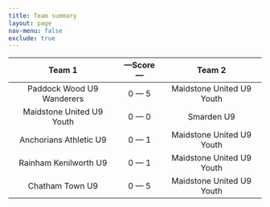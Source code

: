 ```yaml
---
title: Team summary
layout: page
nav-menu: false
exclude: true
---
```




|          Team 1           |  &mdash;Score&mdash;  |          Team 2           |
|:-------------------------:|:---------------------:|:-------------------------:|
| Paddock Wood U9 Wanderers |      0 &mdash; 5      | Maidstone United U9 Youth |
| Maidstone United U9 Youth |      0 &mdash; 0      |        Smarden U9         |
|  Anchorians Athletic U9   |      0 &mdash; 1      | Maidstone United U9 Youth |
|   Rainham Kenilworth U9   |      0 &mdash; 1      | Maidstone United U9 Youth |
|      Chatham Town U9      |      0 &mdash; 5      | Maidstone United U9 Youth |

 <br /><br /><br />